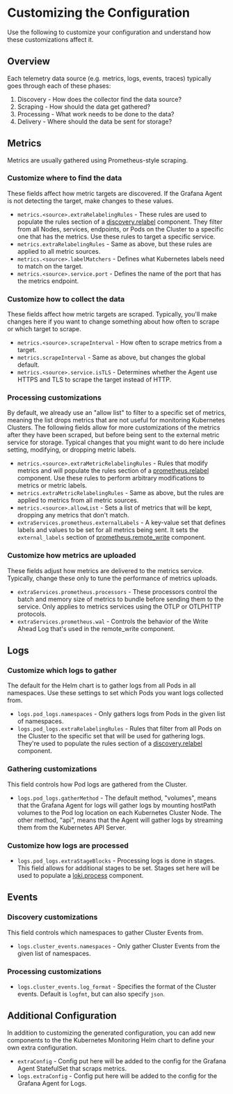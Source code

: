 # Customizing the Configuration

Use the following to customize your configuration and understand how these customizations affect it.

## Overview

Each telemetry data source (e.g. metrics, logs, events, traces) typically goes through each of these phases:

1. Discovery - How does the collector find the data source?
2. Scraping - How should the data get gathered?
3. Processing - What work needs to be done to the data?
4. Delivery - Where should the data be sent for storage?

## Metrics

Metrics are usually gathered using Prometheus-style scraping.

### Customize where to find the data

These fields affect how metric targets are discovered. If the Grafana Agent is not detecting the target, make changes to
these values.

* `metrics.<source>.extraRelabelingRules` - These rules are used to populate the rules section of a
  [discovery.relabel](https://grafana.com/docs/agent/latest/flow/reference/components/discovery.relabel/) component.
  They filter from all Nodes, services, endpoints, or Pods on the
  Cluster to a specific one that has the metrics.
  Use these rules to target a specific service.
* `metrics.extraRelabelingRules` - Same as above, but these rules are applied to all metric sources.
* `metrics.<source>.labelMatchers` - Defines what Kubernetes labels need to match on the target.
* `metrics.<source>.service.port` - Defines the name of the port that has the metrics endpoint.

### Customize how to collect the data

These fields affect how metric targets are scraped. Typically, you'll make changes here if
you want to change something about how often to scrape or which target to scrape.

* `metrics.<source>.scrapeInterval` - How often to scrape metrics from a target.
* `metrics.scrapeInterval` - Same as above, but changes the global default.
* `metrics.<source>.service.isTLS` - Determines whether the Agent use HTTPS and TLS to scrape the target instead of
  HTTP.

### Processing customizations

By default, we already use an "allow list" to filter to a specific set of metrics, meaning the list drops metrics that
are not useful for monitoring Kubernetes Clusters. The following fields allow for more customizations of the metrics
after they have been scraped, but before being sent to the external metric service for storage. Typical changes that you
might want to do here include setting, modifying, or dropping metric labels.

* `metrics.<source>.extraMetricRelabelingRules` - Rules that modify metrics and will populate the rules
  section of a [prometheus.relabel](https://grafana.com/docs/agent/latest/flow/reference/components/prometheus.relabel/)
  component. Use these rules to perform arbitrary modifications to metrics or metric labels.
* `metrics.extraMetricRelabelingRules` - Same as above, but the rules are applied to metrics from all metric sources.
* `metrics.<source>.allowList` - Sets a list of metrics that will be kept, dropping any metrics that don't match.
* `extraServices.prometheus.externalLabels` - A key-value set that defines labels and values to be set for all metrics
  being sent. It sets the `external_labels` section of
  [prometheus.remote_write](https://grafana.com/docs/agent/latest/flow/reference/components/prometheus.remote_write/#arguments)
  component.

### Customize how metrics are uploaded

These fields adjust how metrics are delivered to the metrics service. Typically, change these only to
tune the performance of metrics uploads.

* `extraServices.prometheus.processors` - These processors control the batch and memory size of metrics to bundle
  before sending them to the service. Only applies to metrics services using the OTLP or OTLPHTTP protocols.
* `extraServices.prometheus.wal` - Controls the behavior of the Write Ahead Log that's used in the remote_write
  component.

## Logs

### Customize which logs to gather

The default for the Helm chart is to gather logs from all Pods in all namespaces. Use these settings to set which Pods
you want logs collected from.

* `logs.pod_logs.namespaces` - Only gathers logs from Pods in the given list of namespaces.
* `logs.pod_logs.extraRelabelingRules` - Rules that filter from all Pods on the Cluster to the specific set
  that will be used for gathering logs. They're used to populate the rules section of a
  [discovery.relabel](https://grafana.com/docs/agent/latest/flow/reference/components/discovery.relabel/) component.

### Gathering customizations

This field controls how Pod logs are gathered from the Cluster.

* `logs.pod_logs.gatherMethod` - The default method, "volumes", means that the Grafana Agent for logs will gather logs
  by mounting hostPath volumes to the Pod log location on each Kubernetes Cluster Node. The other method, "api", means
  that the Agent will gather logs by streaming them from the Kubernetes API Server.

### Customize how logs are processed

* `logs.pod_logs.extraStageBlocks` - Processing logs is done in stages. This field allows for additional stages to
  be set. Stages set here will be used to populate a
  [loki.process](https://grafana.com/docs/agent/latest/flow/reference/components/loki.process/) component.

## Events

### Discovery customizations

This field controls which namespaces to gather Cluster Events from.

* `logs.cluster_events.namespaces` - Only gather Cluster Events from the given list of namespaces.

### Processing customizations

* `logs.cluster_events.log_format` - Specifies the format of the Cluster events. Default is `logfmt`, but can also
  specify
  `json`.

## Additional Configuration

In addition to customizing the generated configuration, you can add new components to the the Kubernetes Monitoring Helm
chart to define your own extra configuration.

* `extraConfig` - Config put here will be added to the config for the Grafana Agent StatefulSet that scraps metrics.
* `logs.extraConfig` - Config put here will be added to the config for the Grafana Agent for Logs.
